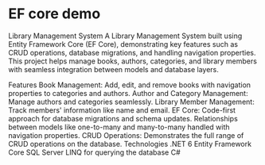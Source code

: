# EF core demo
Library Management System
A Library Management System built using Entity Framework Core (EF Core), demonstrating key features such as CRUD operations, database migrations, and handling navigation properties. This project helps manage books, authors, categories, and library members with seamless integration between models and database layers.

Features
Book Management: Add, edit, and remove books with navigation properties to categories and authors.
Author and Category Management: Manage authors and categories seamlessly.
Library Member Management: Track members' information like name and email.
EF Core:
Code-first approach for database migrations and schema updates.
Relationships between models like one-to-many and many-to-many handled with navigation properties.
CRUD Operations: Demonstrates the full range of CRUD operations on the database.
Technologies
.NET 6
Entity Framework Core
SQL Server
LINQ for querying the database
C#
